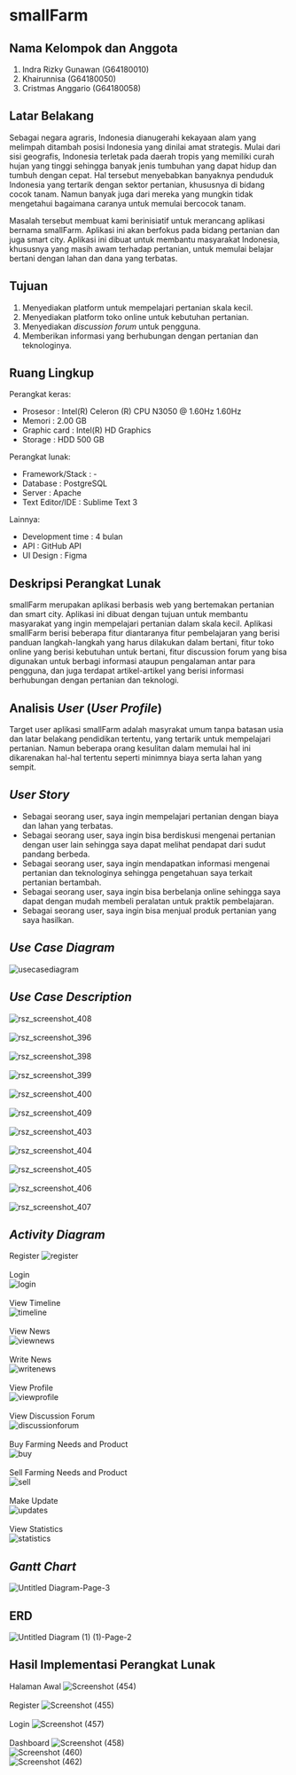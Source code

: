 # smallFarm

## Nama Kelompok dan Anggota
1. Indra Rizky Gunawan (G64180010)
2. Khairunnisa (G64180050)
3. Cristmas Anggario (G64180058)

## Latar Belakang
Sebagai negara agraris, Indonesia dianugerahi kekayaan alam yang melimpah ditambah posisi Indonesia yang dinilai amat strategis. Mulai dari sisi geografis, Indonesia terletak pada daerah tropis yang memiliki curah hujan yang tinggi sehingga banyak jenis tumbuhan yang dapat hidup dan tumbuh dengan cepat. Hal tersebut menyebabkan banyaknya penduduk Indonesia yang tertarik dengan sektor pertanian, khususnya di bidang cocok tanam. Namun banyak juga dari mereka yang mungkin tidak mengetahui bagaimana caranya untuk memulai bercocok tanam.

Masalah tersebut membuat kami berinisiatif untuk merancang aplikasi bernama smallFarm. Aplikasi ini akan berfokus pada bidang pertanian dan juga smart city. Aplikasi ini dibuat untuk membantu masyarakat Indonesia, khususnya yang masih awam terhadap pertanian, untuk memulai belajar bertani dengan lahan dan dana yang terbatas.

## Tujuan
1. Menyediakan platform untuk mempelajari pertanian skala kecil.
2. Menyediakan platform toko online untuk kebutuhan pertanian. 
3. Menyediakan _discussion forum_ untuk pengguna.
4. Memberikan informasi yang berhubungan dengan pertanian dan teknologinya.


## Ruang Lingkup
Perangkat keras:
  <ul>
    <li> Prosesor : Intel(R) Celeron (R) CPU N3050 @ 1.60Hz 1.60Hz </li>
    <li> Memori : 2.00 GB </li>
    <li> Graphic card : Intel(R) HD Graphics </li>
    <li> Storage : HDD 500 GB </li>
  </ul>
Perangkat lunak:
  <ul>
    <li> Framework/Stack : - </li>
    <li> Database : PostgreSQL </li>
    <li> Server : Apache </li>
    <li> Text Editor/IDE : Sublime Text 3 </li>
  </ul>
Lainnya:
  <ul>
     <li> Development time : 4 bulan </li>
     <li> API : GitHub API </li>
     <li> UI Design : Figma </li>
  </ul>

## Deskripsi Perangkat Lunak
smallFarm merupakan aplikasi berbasis web  yang bertemakan pertanian dan smart city. Aplikasi ini dibuat dengan tujuan untuk membantu masyarakat yang ingin mempelajari pertanian dalam skala kecil. Aplikasi smallFarm berisi beberapa fitur diantaranya fitur pembelajaran yang berisi panduan langkah-langkah yang harus dilakukan dalam bertani, fitur toko online yang berisi kebutuhan untuk bertani, fitur discussion forum yang bisa digunakan untuk berbagi informasi ataupun pengalaman antar para pengguna, dan juga terdapat artikel-artikel yang berisi informasi berhubungan dengan pertanian dan teknologi.
   
## Analisis _User_ (_User Profile_)
Target user aplikasi smallFarm adalah masyrakat umum tanpa batasan usia dan latar belakang pendidikan tertentu, yang tertarik untuk mempelajari pertanian. Namun beberapa orang kesulitan dalam memulai hal ini dikarenakan hal-hal tertentu seperti minimnya biaya serta lahan yang sempit. 

## _User Story_
<ul>
  <li> Sebagai seorang user, saya ingin mempelajari pertanian dengan biaya dan lahan yang terbatas. </li>
  <li> Sebagai seorang user, saya ingin bisa berdiskusi mengenai pertanian dengan user lain sehingga saya dapat melihat pendapat dari sudut pandang berbeda. </li>
  <li> Sebagai seorang user, saya ingin mendapatkan informasi mengenai pertanian dan teknologinya sehingga pengetahuan saya terkait pertanian bertambah. </li>
  <li> Sebagai seorang user, saya ingin bisa berbelanja online sehingga saya dapat dengan mudah membeli peralatan untuk praktik pembelajaran. </li>
  <li> Sebagai seorang user, saya ingin bisa menjual produk pertanian yang saya hasilkan. </li>
</ul>

## _Use Case Diagram_
![usecasediagram](https://user-images.githubusercontent.com/60083980/81585275-20c49b80-93de-11ea-96e0-739777f075bf.png)

## _Use Case Description_
![rsz_screenshot_408](https://user-images.githubusercontent.com/60083980/81689871-e104bf00-9484-11ea-840c-4143797fb9d8.png) <br/><br/>
![rsz_screenshot_396](https://user-images.githubusercontent.com/60083980/81679259-4e602200-947c-11ea-9491-812463732e2e.png) <br/><br/>
![rsz_screenshot_398](https://user-images.githubusercontent.com/60083980/81680825-f1656b80-947d-11ea-8848-b6e9d3c80fa3.png) <br/><br/>
![rsz_screenshot_399](https://user-images.githubusercontent.com/60083980/81681149-4d2ff480-947e-11ea-8ef7-b3118aa279ca.png) <br/><br/>
![rsz_screenshot_400](https://user-images.githubusercontent.com/60083980/81681634-98e29e00-947e-11ea-9bb1-12a9a977f112.png) <br/><br/>
![rsz_screenshot_409](https://user-images.githubusercontent.com/60083980/81690267-4193fc00-9485-11ea-9f44-0dc27c724d50.png) <br/><br/>
![rsz_screenshot_403](https://user-images.githubusercontent.com/60083980/81685468-42775e80-9482-11ea-9219-5729f3d1c5b4.png) <br/><br/>
![rsz_screenshot_404](https://user-images.githubusercontent.com/60083980/81686573-c92c3b80-9482-11ea-95d1-a1fefe76188d.png) <br/><br/>
![rsz_screenshot_405](https://user-images.githubusercontent.com/60083980/81686957-fc6eca80-9482-11ea-938c-4df195f6aa92.png) <br/><br/>
![rsz_screenshot_406](https://user-images.githubusercontent.com/60083980/81687772-69826000-9483-11ea-9a89-3393004a5259.png) <br/><br/>
![rsz_screenshot_407](https://user-images.githubusercontent.com/60083980/81687798-6d15e700-9483-11ea-9e16-6691410dfa63.png)

## _Activity Diagram_
Register
![register](https://user-images.githubusercontent.com/60083980/81586455-bca2d700-93df-11ea-953a-5c149472cfd9.png) <br/><br/>
Login <br/>
![login](https://user-images.githubusercontent.com/60083980/81592306-f7107200-93e7-11ea-9e03-3ca415a94a5b.png) <br/><br/>
View Timeline <br/>
![timeline](https://user-images.githubusercontent.com/60083980/81586868-6bdfae00-93e0-11ea-8955-44278df6ddfd.jpg) <br/><br/>
View News <br/>
![viewnews](https://user-images.githubusercontent.com/60083980/81586886-713cf880-93e0-11ea-8158-74a53198c125.png) <br/><br/>
Write News <br/>
![writenews](https://user-images.githubusercontent.com/60083980/81586867-6aae8100-93e0-11ea-93d9-c06a9b72589b.png) <br/><br/>
View Profile <br/>
![viewprofile](https://user-images.githubusercontent.com/60083980/81592657-7d2cb880-93e8-11ea-9368-c2e7cdb6304f.png) <br/><br/>
View Discussion Forum <br/>
![discussionforum](https://user-images.githubusercontent.com/60083980/81586869-6c784480-93e0-11ea-9c12-403354ef30a7.jpg) <br/><br/>
Buy Farming Needs and Product <br/>
![buy](https://user-images.githubusercontent.com/60083980/81586876-700bcb80-93e0-11ea-8374-acb4abd70d34.png) <br/><br/>
Sell Farming Needs and Product <br/>
![sell](https://user-images.githubusercontent.com/60083980/81586871-6da97180-93e0-11ea-9cb1-b97a154b52af.png) <br/><br/>
Make Update <br/>
![updates](https://user-images.githubusercontent.com/60083980/81586866-6a15ea80-93e0-11ea-8619-f5bfba55a166.png) <br/><br/>
View Statistics <br/>
![statistics](https://user-images.githubusercontent.com/60083980/81592677-83229980-93e8-11ea-8619-786e66a35a3e.png)

## _Gantt Chart_
![Untitled Diagram-Page-3](https://user-images.githubusercontent.com/60083980/82156875-31768500-98a8-11ea-8362-42bcb2048fee.png)

## ERD
![Untitled Diagram (1) (1)-Page-2](https://user-images.githubusercontent.com/60083980/82031096-8c9b5280-96c3-11ea-910e-e5839ce06864.png)

## Hasil Implementasi Perangkat Lunak
Halaman Awal
![Screenshot (454)](https://user-images.githubusercontent.com/60083980/82156593-31758580-98a6-11ea-9176-790f6c3074bd.png) <br/><br/>
Register
![Screenshot (455)](https://user-images.githubusercontent.com/60083980/82156636-7ef1f280-98a6-11ea-8d92-99042c2cfd59.png) <br/><br/>
Login
![Screenshot (457)](https://user-images.githubusercontent.com/60083980/82156649-96c97680-98a6-11ea-8311-1b7193c211e0.png) <br/><br/>
Dashboard
![Screenshot (458)](https://user-images.githubusercontent.com/60083980/82158895-f6c71980-98b4-11ea-92f0-3d147b74944a.png) <br/>
![Screenshot (460)](https://user-images.githubusercontent.com/60083980/82158981-7fde5080-98b5-11ea-95b5-3546f2e3e098.png) <br/>
![Screenshot (462)](https://user-images.githubusercontent.com/60083980/82159023-b74cfd00-98b5-11ea-9e4a-898220a481f3.png) 

